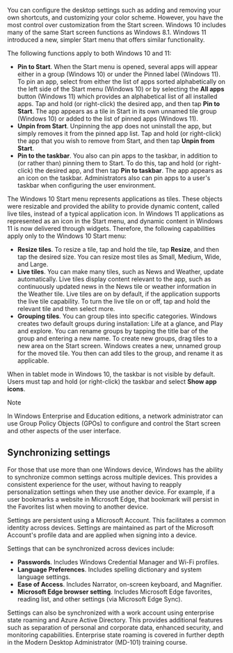You can configure the desktop settings such as adding and removing your own shortcuts, and customizing your color scheme. However, you have the most control over customization from the Start screen. Windows 10 includes many of the same Start screen functions as Windows 8.1. Windows 11 introduced a new, simpler Start menu that offers similar functionality.

The following functions apply to both Windows 10 and 11:

 -  **Pin to Start**. When the Start menu is opened, several apps will appear either in a group (Windows 10) or under the Pinned label (Windows 11). To pin an app, select from either the list of apps sorted alphabetically on the left side of the Start menu (Windows 10) or by selecting the **All apps** button (Windows 11) which provides an alphabetical list of all installed apps. Tap and hold (or right-click) the desired app, and then tap **Pin to Start**. The app appears as a tile in Start in its own unnamed tile group (Windows 10) or added to the list of pinned apps (Windows 11).
 -  **Unpin from Start**. Unpinning the app does not uninstall the app, but simply removes it from the pinned app list. Tap and hold (or right-click) the app that you wish to remove from Start, and then tap **Unpin from Start**.
 -  **Pin to the taskbar**. You also can pin apps to the taskbar, in addition to (or rather than) pinning them to Start. To do this, tap and hold (or right-click) the desired app, and then tap **Pin to taskbar**. The app appears as an icon on the taskbar. Administrators also can pin apps to a user's taskbar when configuring the user environment.

The Windows 10 Start menu represents applications as tiles. These objects were resizable and provided the ability to provide dynamic content, called live tiles, instead of a typical application icon. In Windows 11 applications as represented as an icon in the Start menu, and dynamic content in Windows 11 is now delivered through widgets. Therefore, the following capabilities apply only to the Windows 10 Start menu:

 -  **Resize tiles**. To resize a tile, tap and hold the tile, tap **Resize**, and then tap the desired size. You can resize most tiles as Small, Medium, Wide, and Large.
 -  **Live tiles**. You can make many tiles, such as News and Weather, update automatically. Live tiles display content relevant to the app, such as continuously updated news in the News tile or weather information in the Weather tile. Live tiles are on by default, if the application supports the live tile capability. To turn the live tile on or off, tap and hold the relevant tile and then select more.
 -  **Grouping tiles**. You can group tiles into specific categories. Windows creates two default groups during installation: Life at a glance, and Play and explore. You can rename groups by tapping the title bar of the group and entering a new name. To create new groups, drag tiles to a new area on the Start screen. Windows creates a new, unnamed group for the moved tile. You then can add tiles to the group, and rename it as applicable.

When in tablet mode in Windows 10, the taskbar is not visible by default. Users must tap and hold (or right-click) the taskbar and select **Show app icons**.

> [!NOTE]
> In Windows Enterprise and Education editions, a network administrator can use Group Policy Objects (GPOs) to configure and control the Start screen and other aspects of the user interface.

## Synchronizing settings

For those that use more than one Windows device, Windows has the ability to synchronize common settings across multiple devices. This provides a consistent experience for the user, without having to reapply personalization settings when they use another device. For example, if a user bookmarks a website in Microsoft Edge, that bookmark will persist in the Favorites list when moving to another device.

Settings are persistent using a Microsoft Account. This facilitates a common identity across devices. Settings are maintained as part of the Microsoft Account's profile data and are applied when signing into a device.

Settings that can be synchronized across devices include:

 -  **Passwords**. Includes Windows Credential Manager and Wi-Fi profiles.
 -  **Language Preferences**. Includes spelling dictionary and system language settings.
 -  **Ease of Access**. Includes Narrator, on-screen keyboard, and Magnifier.
 -  **Microsoft Edge browser setting**. Includes Microsoft Edge favorites, reading list, and other settings (via Microsoft Edge Sync).

Settings can also be synchronized with a work account using enterprise state roaming and Azure Active Directory. This provides additional features such as separation of personal and corporate data, enhanced security, and monitoring capabilities. Enterprise state roaming is covered in further depth in the Modern Desktop Administrator (MD-101) training course.
